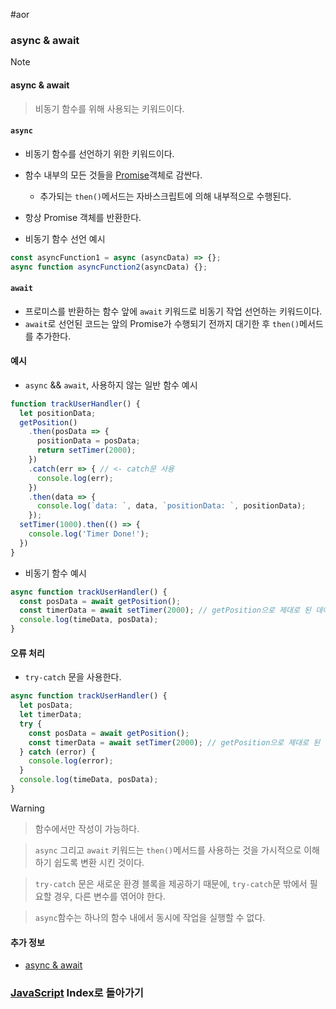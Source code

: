 #aor 
### async & await
>[!note]
>#### async & await
>
>>비동기 함수를 위해 사용되는 키워드이다.
#### `async`
- 비동기 함수를 선언하기 위한 키워드이다.
- 함수 내부의 모든 것들을 [Promise](Promise.md)객체로 감싼다.
	- 추가되는 `then()`메서드는 자바스크립트에 의해 내부적으로 수행된다.
- 항상 Promise 객체를 반환한다.

-  비동기 함수 선언 예시
```js
const asyncFunction1 = async (asyncData) => {};
async function asyncFunction2(asyncData) {};
```
#### `await`
- 프로미스를 반환하는 함수 앞에 `await` 키워드로 비동기 작업 선언하는 키워드이다.
- `await`로 선언된 코드는 앞의 Promise가 수행되기 전까지 대기한 후 `then()`메서드를 추가한다.
#### 예시
- `async` && `await`, 사용하지 않는 일반 함수 예시
```js
function trackUserHandler() {
  let positionData;
  getPosition()
    .then(posData => {
      positionData = posData;
      return setTimer(2000);
    })
    .catch(err => { // <- catch문 사용
	  console.log(err);
    })
    .then(data => {
      console.log(`data: `, data, `positionData: `, positionData);
    });
  setTimer(1000).then(() => {
    console.log('Timer Done!');
  })
}
```
- 비동기 함수 예시
```js
async function trackUserHandler() {
  const posData = await getPosition(); 
  const timerData = await setTimer(2000); // getPosition으로 제대로 된 데이터를 받지 못했을 경우, setTimer(2000)는 실행되지 않는다.
  console.log(timeData, posData);
}
```
#### 오류 처리
- `try-catch` 문을 사용한다.
```js
async function trackUserHandler() {
  let posData;
  let timerData;
  try {
    const posData = await getPosition(); 
    const timerData = await setTimer(2000); // getPosition으로 제대로 된 데이터를 받지 못했을 경우, setTimer(2000)는 실행되지 않는다.
  } catch (error) {
	console.log(error);
  }
  console.log(timeData, posData);
}
```

>[!warning]
>>함수에서만 작성이 가능하다.
>
>>`async` 그리고 `await` 키워드는 `then()`메서드를 사용하는 것을 가시적으로 이해하기 쉽도록 변환 시킨 것이다. 
>
>>`try-catch` 문은 새로운 환경 블록을 제공하기 때문에, `try-catch`문 밖에서 필요할 경우, 다른 변수를 엮어야 한다.
>
>>`async`함수는 하나의 함수 내에서 동시에 작업을 실행할 수 없다.
#### 추가 정보
- [async & await](https://developer.mozilla.org/en-US/docs/Web/JavaScript/Reference/Statements/async_function)
### [JavaScript](../../../Dev-Index/JavaScript.md) Index로 돌아가기